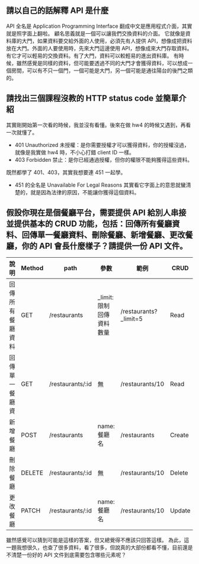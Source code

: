 ## 請以自己的話解釋 API 是什麼
API 全名是 Application Programming Interface 翻成中文是應用程式介面，其實就是照字面上翻啦。
顧名思義就是一個可以讓我們交換資料的介面。
它就像是資料庫的大門，如果資料要交給外面的人使用，必須先有人提供 API，想像成把資料放在大門。外面的人要使用時，先來大門這邊使用 API，想像成來大門存取資料。
有它才可以輕易的交換資料。有了大門，資料可以較輕易的進出資料庫。
有時候，雖然感覺是同樣的資料，但可能要透過不同的大門才會獲得資料，可以想成一個房間，可以有不只一個門，一個可能是大門，另一個可能是通往陽台的後門之類的。


## 請找出三個課程沒教的 HTTP status code 並簡單介紹

其實剛開始第一次看的時候，我並沒有看懂。後來在做 hw4 的時候又遇到，再看一次就懂了。
- 401 Unauthorized 未授權：是你需要授權才可以獲得資料，你的授權沒過，就像是我實做 hw4 時，不小心打錯 client ID 一樣。
- 403 Forbidden 禁止：是你已經通過授權，但你的權限不能夠獲得這些資料。

既然都學了 401、403，其實我想要連 451 一起學。
- 451 的全名是 Unavailable For Legal Reasons 其實看它字面上的意思就蠻清楚的，就是因為法律的原因，不能讓你獲得這個資料。


## 假設你現在是個餐廳平台，需要提供 API 給別人串接並提供基本的 CRUD 功能，包括：回傳所有餐廳資料、回傳單一餐廳資料、刪除餐廳、新增餐廳、更改餐廳，你的 API 會長什麼樣子？請提供一份 API 文件。

| 說明             | Method | path             | 參數                    | 範例                  | CRUD   |
| ---------------- | ------ | ---------------- | ----------------------- | --------------------- | ------ |
| 回傳所有餐廳資料 | GET    | /restaurants     | _limit:限制回傳資料數量 | /restaurants?_limit=5 | Read   |
| 回傳單一餐廳資   | GET    | /restaurants/:id | 無                      | /restaurants/10       | Read   |
| 新增餐廳         | POST   | /restaurants     | name: 餐廳名            | /restaurants          | Create |
| 刪除餐廳         | DELETE | /restaurants/:id | 無                      | /restaurants/10       | Delete |
| 更改餐廳         | PATCH  | /restaurants/:id | name: 餐廳名            | /restaurants/10       | Update |


雖然感覺可以猜到可能是這樣的答案，但又總覺得不應該只回答這樣。
為此，這一題我想很久，也查了很多資料，看了很多，但說真的大部份都看不懂，目前還是不清楚一份好的 API 文件到底需要包含哪些元素呢？


